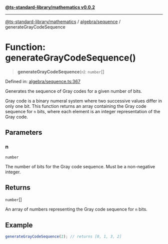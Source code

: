 [**@ts-standard-library/mathematics v0.0.2**](../../../README.md)

***

[@ts-standard-library/mathematics](../../../README.md) / [algebra/sequence](../README.md) / generateGrayCodeSequence

# Function: generateGrayCodeSequence()

> **generateGrayCodeSequence**(`n`): `number`[]

Defined in: [algebra/sequence.ts:367](https://github.com/gabaudette/ts-stdlib/blob/725aff52e6f28b9942b278b955914b3ace9f325c/packages/mathematics/src/algebra/sequence.ts#L367)

Generates the sequence of Gray codes for a given number of bits.

Gray code is a binary numeral system where two successive values differ in only one bit.
This function returns an array containing the Gray code sequence for `n` bits,
where each element is an integer representation of the Gray code.

## Parameters

### n

`number`

The number of bits for the Gray code sequence. Must be a non-negative integer.

## Returns

`number`[]

An array of numbers representing the Gray code sequence for `n` bits.

## Example

```typescript
generateGrayCodeSequence(2); // returns [0, 1, 3, 2]
```

